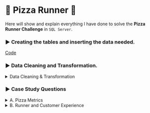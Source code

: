 
# :pizza: Pizza Runner :pizza:
Here will show and explain everything I have done to solve the **Pizza Runner Challenge** in `SQL Server`.

### :arrow_forward: Creating the tables and inserting the data needed.
[Code](https://www.db-fiddle.com/f/7VcQKQwsS3CTkGRFG7vu98/65)

### :arrow_forward: Data Cleaning and Transformation.

<details>
<summary>Data Cleaning & Transformation</summary>
	
After viewing each table, I noticed some data irregularity in the `customer_orders` and `runner_orders` tables.

`customer_orders`

**Before:**

![image](https://github.com/kleamertiri/8-Week-SQL-Challenge/assets/105167291/f9799e70-bdef-40b4-b6f7-9ef33af96337)


I noticed in the `exclusions` and `extras` columns that different cells have no values and they are represented in a inconsistent manner. 
Some of the cells are empty, **null** as a string or **NULL** data type. There is needed to represent this cells in the some way, 
because they can cause errors when they will be used in analysing the data. Since the data type of both columns is **VARCHAR**, the empty values will be presented as empty strings.
```sql
DROP TABLE IF EXISTS #TEMP_customer_orders;
SELECT order_id, customer_id, pizza_id, 
CASE
	WHEN exclusions = 'null' OR exclusions IS NULL THEN ''
	ELSE exclusions
	END AS exclusions,
CASE
	WHEN extras = 'null' OR extras IS NULL THEN ''
	ELSE extras
	END AS extras,
order_time
INTO #TEMP_customer_orders
FROM customer_orders;
```

I created a temporary table (`#TEMP_customer_orders`), where all the empty values in both columns are substituted with empty strings. All the data cleaning and transformation are done
in the temp table, leaving the existing table untouched for reference and going back if is needed.

**After:**

![image](https://github.com/kleamertiri/8-Week-SQL-Challenge/assets/105167291/da5469a2-4f30-437b-829c-e03c6883dedc)



`runner_orders`

**Before:**

![image](https://github.com/kleamertiri/8-Week-SQL-Challenge/assets/105167291/d4513823-9b99-4ac2-8dc6-39abd145146a)

In this table, there are some incosistent data.
- `pickup_time`, the empty values are presented with **null** as a string
- `distance` , in some cells the numbers are associated with *km* while in other cells, there is just numbers
- `duration`, the time is presented with numbers associated with *mins*, *minute*, *minutes* or just the number
- `cancellation`, some cells are blank, **null** string or **NULL** data type

```sql
DROP TABLE IF EXISTS #TEMP_runners_orders;
SELECT order_id, runner_id, 
CASE 
	WHEN pickup_time IS NULL OR pickup_time = 'null' THEN ''
	ELSE pickup_time
	END AS pickup_time,
CASE
	WHEN distance = 'null' THEN ''
	WHEN distance LIKE '%km' THEN TRIM('km' FROM distance)
	ELSE distance
	END AS distance,
CASE
	WHEN duration LIKE '%mins' THEN TRIM('mins' FROM duration)
	WHEN duration LIKE '%minutes' THEN TRIM('minutes' FROM duration)
	WHEN duration LIKE '%minute' THEN TRIM('minute' FROM duration)
	WHEN duration = 'null' THEN ''
	ELSE duration
	END AS duration,
CASE
	WHEN cancellation IS NULL OR cancellation = 'null' THEN ''
	ELSE cancellation
	END AS cancellation
INTO #TEMP_runners_orders
FROM runner_orders;
```

I created a temporary table (`#TEMP_runners_orders`) where:
- in the `pickup_time` column, converted the **null** cells to blank cells
- in the `distance` column, removed the *km* and converted the **null** cells to blank cells
- in the `duration` column, removed *mins*, *minute*, *minutes* and converted the **null** cells to blank cells
- in the `cancellation` column, converted the **null** and **NULL** to blank cells

Also, some columns have the wrong data type and I changed it, since it might cause problems later
```sql
ALTER TABLE #TEMP_runners_orders
ALTER COLUMN duration INT;

ALTER TABLE #TEMP_runners_orders
ALTER COLUMN distance FLOAT;
```

For the `pickup_time` column, I removed the time from the datetime data type.
```sql
UPDATE #TEMP_runners_orders
SET pickup_timE = SUBSTRING(pickup_time, 1, 10)
```

**After:**

![image](https://github.com/kleamertiri/8-Week-SQL-Challenge/assets/105167291/ce9c6166-376d-48f1-8846-b395fbc6b3a6)


</details>

### :arrow_forward: Case Study Questions
<details>
<summary>A. Pizza Metrics</summary> 
	<hr/>
1- How many pizzas were ordered?

```sql
SELECT COUNT(*) AS pizza_ordered
FROM customer_orders;

```
![image](https://github.com/kleamertiri/8-Week-SQL-Challenge/assets/105167291/cb8692b8-ced5-4d86-8558-5506087657ef)

Using the aggregate function `COUNT()` to find the total number of pizzas ordered.

- The total number of pizzas ordered is 14
<hr/>
2- How many unique customer orders were made?
```sql
SELECT COUNT(DISTINCT order_id) AS unique_customers_orders
FROM customer_orders;
```

![image](https://github.com/kleamertiri/8-Week-SQL-Challenge/assets/105167291/25f47fe6-31da-4ca1-966b-a614b710e5c0)

Using the aggregate function `COUNT()` to find the total number and `DISTINCT` to get the unique values.

- The total number of unique orders is 10
<hr/>
3- How many successful orders were delivered by each runner?

```sql
SELECT COUNT(DISTINCT c.order_id) AS orders_delivered, r.runner_id AS runner
FROM #TEMP_customer_orders AS c
INNER JOIN #TEMP_runners_orders AS r
ON c.order_id = r.order_id
WHERE r.cancellation = ''
GROUP BY r.runner_id;
```
**Steps:**
- Creating a `JOIN` between `#TEMP_customer_orders` and `#TEMP_runners_order`
- Getting the data where the `cancellation` column has no value(the delivery has been successful)
- Grouping the data by `runner_id`
- Getting the `runner_id` and the sum of the unique orders(using `COUNT()` and `DISTINCT`)

![image](https://github.com/kleamertiri/8-Week-SQL-Challenge/assets/105167291/c47c5e3e-843d-4dc9-8188-b691fc6ea426)

- Runner 1 has delivered successfully 4 orders
- Runner 2 has delivered successfully 3 orders
- Runner 3 has delivered successfully 1 order
<hr/>
4- How many of each type of pizza was delivered?

*Note!* Change the datatype of `pizza_column` from **TEXT** to **VARCHAR()**, to avoid the error

```sql
ALTER TABLE pizza_names
ALTER COLUMN pizza_name VARCHAR(70);
```

```sql
SELECT pizza_name, COUNT(c.pizza_id) AS number_of_pizza
FROM #TEMP_customer_orders AS c
INNER JOIN #TEMP_runners_orders AS r
ON c.order_id = r.order_id
INNER JOIN pizza_names AS p
ON c.pizza_id = p.pizza_id
WHERE r.cancellation = ''
GROUP BY pizza_name;
```

**Steps:**
- Creating a `INNER JOIN` between `#TEMP_customer_orders`, `#TEMP_runners_order` and `pizza_names`
- Getting the data where the `cancellation` column has no value(the delivery has been successful)
- Grouping the data by `pizza_name`
- Getting the `pizza_name` and the number of each *(using `COUNT()`)* that has been delivered successfully.
  

![image](https://github.com/kleamertiri/8-Week-SQL-Challenge/assets/105167291/60799f4a-d086-432e-9e8b-94e0844c777a)

- It has been delivered 9 Meatlovers
- It has been delivered 3 Vegetarian

<hr/>
5- How many Vegetarian and Meatlovers were ordered by each customer?

```sql
SELECT  c.customer_id, p.pizza_name, COUNT(c.pizza_id) AS pizza_nr
FROM #TEMP_customer_orders AS c
INNER JOIN pizza_names AS p
ON c.pizza_id = p.pizza_id
GROUP BY c.customer_id, p.pizza_name
ORDER BY c.customer_id;
```

**Steps:**
- Creating a `INNER JOIN` between `#TEMP_customer_orders` and `pizza_names`
- Grouping the data by `pizza_name` and `customer_id`
- Getting `customer_id`, `pizza_name` and the number of pizzas ordered by each customer for each kind of *(COUNT(pizza_id))*

![image](https://github.com/kleamertiri/8-Week-SQL-Challenge/assets/105167291/f9dc777c-bdd0-454b-a86c-87d6cbcb7fb2)

- Customer 101 ordered 2 Meatlovers and 1 Vegetarian
- Customer 102 ordered 2 Meatlovers and 1 Vegetarian
- Customer 103 ordered 3 Meatlovers and 1 Vegetarian
- Customer 104 ordered 3 Meatlovers
- Customer 105 ordered 1 Vegetarian
<hr/>
6- What was the maximum number of pizzas delivered in a single order?

```sql
WITH pizza_count_cte AS
(
  SELECT 
    c.order_id, 
    COUNT(c.pizza_id) AS pizza_per_order
  FROM #TEMP_customer_orders AS c
  JOIN #TEMP_runners_orders AS r
    ON c.order_id = r.order_id
  WHERE r.cancellation = ''
  GROUP BY c.order_id
)

SELECT 
  MAX(pizza_per_order) AS pizza_count
FROM pizza_count_cte;
```

**Steps:**
- Creating a CTE Table, where get the number of pizzas per order
- Using the aggregate function `MAX()` to get the maximum number of pizzas delivered in a single order

![image](https://github.com/kleamertiri/8-Week-SQL-Challenge/assets/105167291/6ee980dd-91f0-431f-bee5-e1fe1d253d8b)

- The maximum number of pizzas delivered in a single order, is 3
<hr/>
7- For each customer, how many delivered pizzas had at least 1 change and how many had no changes?

```sql
SELECT c.customer_id, 
		SUM(CASE
			WHEN c.exclusions = '' and c.extras = '' THEN 1
			ELSE 0
			END) AS pizza_without_change,
		SUM(CASE
			WHEN c.exclusions != '' or c.extras != '' THEN 1
			ELSE 0
			END) AS pizza_with_change
FROM #TEMP_customer_orders AS c
INNER JOIN #TEMP_runners_orders AS r
ON c.order_id = r.order_id
WHERE r.cancellation = ''
GROUP BY c.customer_id
```

**Steps:**
- Creating a `INNER JOIN` between `#TEMP_customer_orders` and `#TEMP_runners_order` 
- Getting the data where the `cancellation` column has no value(the delivery has been successful)
- Grouping by `customer_id`
- Using `CASE WHEN` statement to create two new columns (`pizza_without_change` and `pizza_with_change`)
- Each of the pizzas has a standart recipe, but clients can change them by adding extra topping (`extras`) or removing ingredient/s (`exclusions`)
- Using the aggregate function `SUM()` to get the number of each of them

![image](https://github.com/kleamertiri/8-Week-SQL-Challenge/assets/105167291/8ba0ebfb-a5cc-4dfa-a721-7876dfa6612c)

- Customers 101 and 102 got 2 and 3 pizzas with their standart recipe
- Customers 103 and 105 got 3 and 1 pizza with changes
- Customer 104 got 1 pizza with the standart recipe and 2 pizzas with changes
<hr/>
8- How many pizzas were delivered that had both exclusions and extras?
```sql
SELECT c.order_id, COUNT(pizza_id) AS pizza_with_changes
FROM #TEMP_customer_orders AS c
INNER JOIN #TEMP_runners_orders AS r
ON c.order_id = r.order_id
WHERE r.cancellation = '' and c.exclusions != '' and c.extras != ''
GROUP BY c.order_id
```

**Steps:**
- Creating a `INNER JOIN` between `#TEMP_runners_order` and `#TEMP_customer_orders`
- Getting the data where the `cancellation` column has no value(the delivery has been successful), `exclusions` and `extras` columns are not blank
- Grouping by the `order_id`
- Getting the number of pizzas with changes in their standart recipe *(COUNT())*

![image](https://github.com/kleamertiri/8-Week-SQL-Challenge/assets/105167291/1aa95098-cdcf-45cd-8655-02e24381f3fa)

- There is just 1 pizza which has extra toppings and has been removed ingredient/s
<hr/>
9- What was the total volume of pizzas ordered for each hour of the day?

*Use of `DATEPART(HOUR, '2019-12-01 12:00:00')` to get the hour of each order*

```sql
SELECT DATEPART(HOUR, order_time) AS hour_of_day, COUNT(order_id) AS nr_pizza_ordered
FROM #TEMP_customer_orders
GROUP BY DATEPART(HOUR, order_time);
```

![image](https://github.com/kleamertiri/8-Week-SQL-Challenge/assets/105167291/5d00246f-f6f2-4316-a461-5cdb38567667)

- The best hours, where the number of pizzas ordering is higher, are at 13:00, 18:00, 21:00 and 23:00
<hr/>
10- What was the volume of orders for each day of the week?

*Use of `DATENAME(WEEKDAY, order_time)` to get the days with their corresponding name in the calendar*

```sql
SELECT DATENAME(WEEKDAY, order_time) AS day_of_week, COUNT(order_id) AS volume_of_pizzas
FROM #TEMP_customer_orders
GROUP BY DATENAME(WEEKDAY, order_time)
ORDER BY volume_of_pizzas;

```
![image](https://github.com/kleamertiri/8-Week-SQL-Challenge/assets/105167291/48965035-e281-4793-a8cf-0c2ab87be5f7)

- The days, where the number of pizzas ordering is higher, are on Wednesday and Saturday

</details>

<details>
<summary>B. Runner and Customer Experience</summary> 
	<hr/>
1- How many runners signed up for each 1 week period? (i.e. week starts 2021-01-01) 
	
**_Note!_ 2021-01-01 is on Friday, so the first complete week starts on the 4th.**


![Capture](https://github.com/kleamertiri/8-Week-SQL-Challenge/assets/105167291/d390af2e-a2f4-4eb6-a90e-f7595b87798f)

```sql
SELECT DATEPART(WEEK, DATEADD(DAY,3,registration_date)) - 1 AS week_nr, COUNT(runner_id) AS nr_of_runners
FROM runners
GROUP BY DATEPART(WEEK, DATEADD(DAY,3,registration_date))
ORDER BY week_nr;
```
**Steps:**
- Since the first full week in January starts at 04-01-2021, we add 3 days to each od the `registration_date` usinf `DATEADD()`
- Getting the week of the year in which each date is, using `DATEPART(WEEK, registration_date)`
- Extracting 1 from the week we get, since `DATEPART()` recognizes the first week of the year from 01-01-2021

![image](https://github.com/kleamertiri/8-Week-SQL-Challenge/assets/105167291/0fb38394-ebb9-4dc9-9413-526cff0caf96)

- In the first week of the year, signed up 2 runners
- In the second and third week of the year, signed up just 1 runner

<hr/>

2- What was the average time in minutes it took for each runner to arrive at the Pizza Runner HQ to pickup the order?

**_Note_: It is needed to find the difference between the `order_time` and `pickup_time` to find the average time in minutes.**

```sql
WITH CTE_min AS (
		SELECT c.order_id, r.runner_id, DATEDIFF(minute, c.order_time, r.pickup_time) AS difference_min
		FROM #TEMP_customer_orders AS c
		INNER JOIN #TEMP_runners_orders AS r
		ON c.order_id = r.order_id
		WHERE r.cancellation = ''
		GROUP BY c.order_id,r.runner_id, c.order_time, r.pickup_time
		
)
SELECT AVG(difference_min) AS avg_difference_min
FROM CTE_min;
```

**Steps:**
- Joining the tables `#TEMP_customer_orders` and `#TEMP_runners_orders`
- Filtering the data and getting the rows where `cancellation` is blank (the order has been delivered successfully)
- Getting the difference in minutes between `pickup_time` and `order_time`, using `DATEDIFF()`
- Creating a CTE table, from which we get the average time

 ![image](https://github.com/kleamertiri/8-Week-SQL-Challenge/assets/105167291/3d4a41ae-3fab-4390-a958-5164d1d7609f)

- The average time it takes each runner to arrive at the HQ is 16 minutes

<hr/>

3- Is there any relationship between the number of pizzas and how long the order takes to prepare?

**_Note_: Find the number of pizzas per average time in minutes.**

```sql
WITH CTE_pizza_prepare AS (
		SELECT c.order_id,COUNT(c.order_id) AS number_of_pizza, DATEDIFF(minute, c.order_time, r.pickup_time) AS difference_min
		FROM #TEMP_customer_orders AS c
		INNER JOIN #TEMP_runners_orders AS r
		ON c.order_id = r.order_id
		WHERE r.cancellation = ''
		GROUP BY c.order_id, c.order_time, r.pickup_time
		
	)

SELECT number_of_pizza, AVG(difference_min) AS avg_time_prepare
FROM CTE_pizza_prepare
GROUP BY number_of_pizza
ORDER BY number_of_pizza
```
![image](https://github.com/kleamertiri/8-Week-SQL-Challenge/assets/105167291/d8d31898-7e3e-4d36-8d7b-e8c5ddb5166d)

- The more pizza ordered, the least amount of time it is needed to prepare each of them

<hr/>

4- What was the average distance travelled for each customer?

```sql
SELECT c.customer_id, ROUND(AVG(distance),2) AS avg_distance
FROM #TEMP_customer_orders AS c
INNER JOIN #TEMP_runners_orders AS r
ON c.order_id = r.order_id
WHERE cancellation = ''
GROUP BY c.customer_id
ORDER BY avg_distance;
```

![image](https://github.com/kleamertiri/8-Week-SQL-Challenge/assets/105167291/5f984101-e923-4ca7-ab2a-2800862dc2a9)

- Customer 104 lives closer (10km) while customer 105 lives the farthest (25km).

<hr/>

5- What was the difference between the longest and shortest delivery times for all orders?

```sql
SELECT MAX(duration) - MIN(duration) AS diff_delivery_time	
FROM #TEMP_runners_orders
WHERE cancellation = '';
```

![image](https://github.com/kleamertiri/8-Week-SQL-Challenge/assets/105167291/6dd8bf00-8a3c-4881-bfbd-a07cf496b105)

- The difference between the longest and shortest delivery is 30 min.

<hr/>
 6- What was the average speed for each runner for each delivery and do you notice any trend for these values?

 **_Note!_ The speed formula is _s = d / t_, where:**
 - **d is the distance (km)**
 - **t is the time (h)**

```sql
SELECT order_id,runner_id, ROUND(distance / duration, 2) * 60.00 AS average_speed
FROM #TEMP_runners_orders
WHERE cancellation = ''
order by runner_id, average_speed;
```

![image](https://github.com/kleamertiri/8-Week-SQL-Challenge/assets/105167291/4274938d-767e-43df-bc2a-a96dc63e2ead)

- The runner with the id 2, has a large difference between the lowest _(34.8km/h)_ and the others _(60km/h, 93.6km/h)_

<hr/>

7- What is the successful delivery percentage for each runner?

**_Note!_ Find the number of the successful deliveries and compare to the total number of deliveries for each runner**

```sql
WITH CTE_deliveries AS (
	SELECT runner_id,
	SUM(CASE
		WHEN cancellation = '' THEN 1
		ELSE 0 END) AS successful_deliveries,
	COUNT(order_id) AS total_deliveries
	FROM #TEMP_runners_orders
	GROUP BY runner_id
)

SELECT runner_id, ROUND(successful_deliveries / CAST(total_deliveries AS DECIMAL(1,0)) * 100, 2) AS successful_perc
FROM CTE_deliveries;
```

![image](https://github.com/kleamertiri/8-Week-SQL-Challenge/assets/105167291/fccbc808-c579-4e67-af1b-241e4461b3f8)

- Runner 1 has delivered succesfully all his/her orders.




</details>
